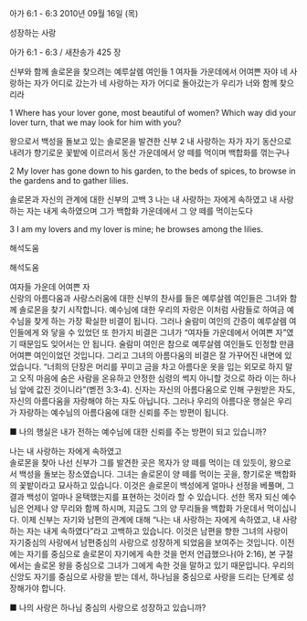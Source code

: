 아가 6:1 - 6:3 
2010년 09월 16일 (목)

성장하는 사랑



아가 6:1 - 6:3 / 새찬송가 425 장


신부와 함께 솔로몬을 찾으려는 예루살렘 여인들
1 여자들 가운데에서 어여쁜 자야 네 사랑하는 자가 어디로 갔는가 네 사랑하는 자가 어디로 돌아갔는가 우리가 너와 함께 찾으리라

1 Where has your lover gone, most beautiful of women? Which way did your lover turn, that we may look for him with you? 

왕으로서 백성을 돌보고 있는 솔로몬을 발견한 신부
2 내 사랑하는 자가 자기 동산으로 내려가 향기로운 꽃밭에 이르러서 동산 가운데에서 양 떼를 먹이며 백합화를 꺾는구나

2 My lover has gone down to his garden, to the beds of spices, to browse in the gardens and to gather lilies. 

솔로몬과 자신의 관계에 대한 신부의 고백
3 나는 내 사랑하는 자에게 속하였고 내 사랑하는 자는 내게 속하였으며 그가 백합화 가운데에서 그 양 떼를 먹이는도다


3 I am my lovers and my lover is mine; he browses among the lilies.

해석도움





해석도움


여자들 가운데 어여쁜 자  
신랑의 아름다움과 사랑스러움에 대한 신부의 찬사를 들은 예루살렘 여인들은 그녀와 함께 솔로몬을 찾기 시작합니다. 예수님에 대한 우리의 자랑은 이처럼 사람들로 하여금 예수님을 찾게 하는 가장 확실한 비결이 됩니다. 그러나 술람미 여인의 간증이 예루살렘 여인들에게 와 닿을 수 있었던 또 한가지 비결은 그녀가 “여자들 가운데에서 어여쁜 자”였기 때문임도 잊어서는 안 됩니다. 술람미 여인은 참으로 예루살렘 여인들도 인정할 만큼 어여쁜 여인이었던 것입니다. 그리고 그녀의 아름다움의 비결은 잘 가꾸어진 내면에 있었습니다. “너희의 단장은 머리를 꾸미고 금을 차고 아름다운 옷을 입는 외모로 하지 말고 오직 마음에 숨은 사람을 온유하고 안정한 심령의 썩지 아니할 것으로 하라 이는 하나님 앞에 값진 것이니라”(벧전 3:3-4). 신자는 자신의 아름다움으로 인해 구원받은 자도, 자신의 아름다움을 자랑해야 하는 자도 아닙니다. 그러나 우리의 아름다운 행실은 우리가 자랑하는 예수님의 아름다움에 대한 신뢰를 주는 방편이 됩니다. 

■ 나의 행실은 내가 전하는 예수님에 대한 신뢰를 주는 방편이 되고 있습니까? 

나는 내 사랑하는 자에게 속하였고  
솔로몬을 찾아 나선 신부가 그를 발견한 곳은 목자가 양 떼를 먹이는 데 있듯이, 왕으로서 백성을 돌보는 장소였습니다. 그녀는 솔로몬이 양 떼를 먹이는 곳을, 향기로운 백합화의 꽃밭이라고 묘사하고 있습니다. 이것은 솔로몬이 백성에게 얼마나 선정을 베풀며, 그 결과 백성이 얼마나 윤택했는지를 표현하는 것이라 할 수 있습니다. 선한 목자 되신 예수님은 언제나 양 무리와 함께 하시며, 지금도 그의 양 무리들을 백합화 가운데서 먹이십니다. 이제 신부는 자기와 남편의 관계에 대해 “나는 내 사랑하는 자에게 속하였고, 내 사랑하는 자는 내게 속하였다”라고 고백하고 있습니다. 이것은 남편을 향한 그녀의 사랑이 자기중심의 사랑에서 남편중심의 사랑으로 성장하게 되었음을 보여주는 것입니다. 이전에는 자기를 중심으로 솔로몬이 자기에게 속한 것을 먼저 언급했으나(아 2:16), 본 구절에서는 솔로몬 왕을 중심으로 그녀가 그에게 속한 것을 말하고 있기 때문입니다. 우리의 신앙도 자기를 중심으로 사랑을 받는 데서, 하나님을 중심으로 사랑을 드리는 단계로 성장해가야 합니다.

■ 나의 사랑은 하나님 중심의 사랑으로 성장하고 있습니까?